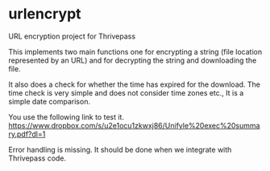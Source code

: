 # urlencrypt
URL encryption project for Thrivepass

This implements two main functions one for encrypting a string (file location represented by an URL) and for decrypting the string and downloading
the file.

It also does a check for whether the time has expired for the download.  The time check is very simple and does not consider time zones etc., 
It is a simple date comparison.

You use the following link to test it. 
https://www.dropbox.com/s/u2e1ocu1zkwxj86/Unifyle%20exec%20summary.pdf?dl=1

Error handling is missing.  It should be done when we integrate with Thrivepass code.




